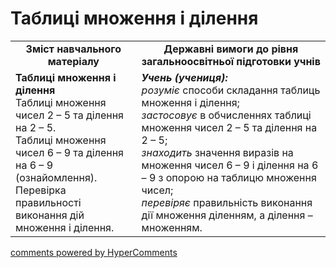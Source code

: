 <div id="hypercomments_widget" class="js-hypercomments-widget invisible"></div>

# Таблиці множення і ділення
<table>
  <tr>
    <td width="40%" align="center"><b>Зміст навчального матеріалу<b></td>
    <td width="60%" align="center"><b>Державні вимоги до рівня загальноосвітньої підготовки учнів</b></td>
  </tr>
  <tr>
    <td width="40%" style="vertical-align:top !important;"><b>Таблиці множення і ділення</b><br>
Таблиці множення чисел 2 – 5 та ділення на 2 – 5.<br>
Таблиці множення чисел 6 – 9 та ділення на 6 – 9 (ознайомлення).<br>
Перевірка правильності виконання дій множення і ділення.<br></td>
    <td width="60%" style="vertical-align:top !important;"><i><b>Учень (учениця):</b></i><br>
<i>розуміє</i> способи складання таблиць множення і ділення;<br>
<i>застосовує</i> в обчисленнях таблиці множення  чисел 2 – 5 та ділення на 2 – 5;<br>
<i>знаходить</i>  значення виразів на множення чисел 6 – 9  і ділення на 6 – 9 з опорою на таблицю множення чисел; <br>
<i>перевіряє</i> правильність виконання дії множення діленням, а ділення – множенням.<br></td>
  </tr>
</table>

<div class="js-hypercomments-container">
    <a href="http://hypercomments.com" class="hc-link" title="comments widget">comments powered by HyperComments</a>
</div>